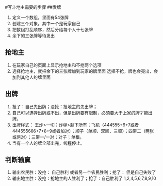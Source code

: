 #写斗地主需要的步骤
##发牌 
1. 定义一个数组，里面有54张牌
2. 创建三个对象，其中一个是玩家自己
3. 把数组打乱顺序，然后分给每个人十七张牌
4. 余下的三张牌等待发出
## 抢地主 ##
1. 在玩家自己的页面上显示抢地主和不抢两个选项
2. 选择抢地主，就把余下的三张牌加到玩家的牌里面
   选择不抢，牌也会亮出，会加到其他人的牌里面
## 出牌 ##
1. 抢了：自己先出牌；没抢：抢地主的先出牌；
2. 自己可以选择出牌或不出，但是出牌要有限制，必须要大于上家的牌才能出牌。
3. 出牌样式： 王炸>一切；炸弹>剩下所有；飞机（444555+6+7或者444555666+7+8+9或者加对）；顺子（单顺、双顺、三顺）；四带二（两张或两对）；三带一/一对；对子；单根。
4. 当有一个人的牌全部出完，线程停止。
## 判断输赢 ##
1. 输出农民胜：没抢： 自己胜利 或者另一个农民胜利；抢了： 但是自己失败了
2. 输出地主胜：没抢：抢地主的人胜利了；抢了：自己胜利了
1,2,4,5,6,7,8,9,10

        